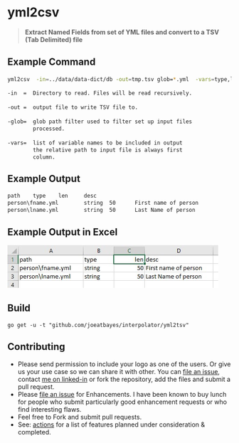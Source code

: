 # yml2csv

> **Extract Named Fields from set of YML files and convert to a TSV (Tab Delimited) file**



## Example Command

```bash
yml2csv  -in=../data/data-dict/db -out=tmp.tsv glob=*.yml  -vars=type,len,desc
```

```
-in  =  Directory to read. Files will be read recursively.

-out =  output file to write TSV file to.

-glob=  glob path filter used to filter set up input files
        processed.
        
-vars=  list of variable names to be included in output
        the relative path to input file is always first
        column.
```



## Example Output

```
path    type    len     desc
person\fname.yml        string  50      First name of person
person\lname.yml        string  50      Last Name of person
```

## Example Output in Excel

![sample-out-yml2tsv-excel-01.jpg](../docs/sample-out-yml2tsv-excel-01.jpg)

## Build

```
go get -u -t "github.com/joeatbayes/interpolator/yml2tsv"
```

## Contributing

- Please send permission to include your logo as one of the users.  Or give us your use case so we can share it with other.   You can [file an issue](https://github.com/joeatbayes/interpolator/issues),  contact [me on linked-in](https://www.linkedin.com/in/joe-ellsworth-68222/) or fork the repository, add the files and submit a pull request.
- Please  [file an issue](https://github.com/joeatbayes/interpolator/issues) for Enhancements.  I have been known to buy lunch for people who submit particularly good enhancement requests or who find interesting flaws.
- Feel free to Fork and submit pull requests.
- See: [actions](actions.md) for a list of features planned under consideration & completed.